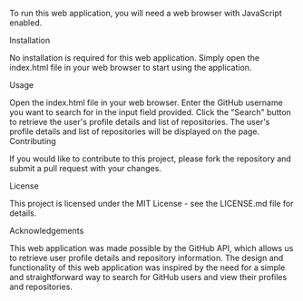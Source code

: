 To run this web application, you will need a web browser with JavaScript enabled.

Installation

No installation is required for this web application. Simply open the index.html file in your web browser to start using the application.

Usage

Open the index.html file in your web browser.
Enter the GitHub username you want to search for in the input field provided.
Click the "Search" button to retrieve the user's profile details and list of repositories.
The user's profile details and list of repositories will be displayed on the page.
Contributing

If you would like to contribute to this project, please fork the repository and submit a pull request with your changes.

License

This project is licensed under the MIT License - see the LICENSE.md file for details.

Acknowledgements

This web application was made possible by the GitHub API, which allows us to retrieve user profile details and repository information.
The design and functionality of this web application was inspired by the need for a simple and straightforward way to search for GitHub users and view their profiles and repositories.
